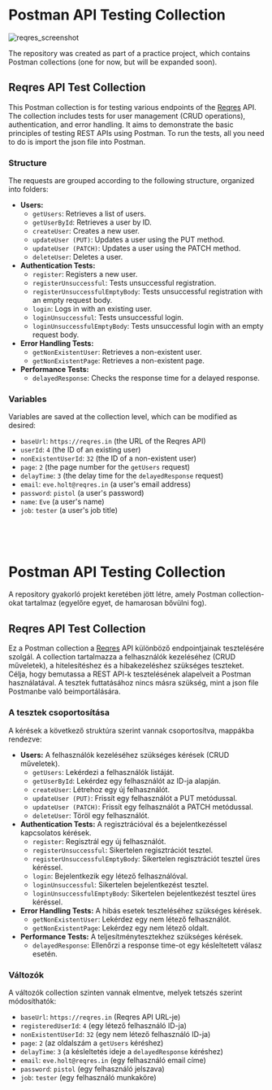 # Postman API Testing Collection

![reqres_screenshot](https://github.com/user-attachments/assets/7f50909c-b931-451a-98ac-abb01380ffd4)


The repository was created as part of a practice project, which contains Postman collections (one for now, but will be expanded soon).

## Reqres API Test Collection

This Postman collection is for testing various endpoints of the [Reqres](https://reqres.in/) API. The collection includes tests for user management (CRUD operations), authentication, and error handling. It aims to demonstrate the basic principles of testing REST APIs using Postman. To run the tests, all you need to do is import the json file into Postman.

### Structure

The requests are grouped according to the following structure, organized into folders:
*   **Users:**
    *   `getUsers`: Retrieves a list of users.
    *   `getUserById`: Retrieves a user by ID.
    *   `createUser`: Creates a new user.
    *   `updateUser (PUT)`: Updates a user using the PUT method.
    *   `updateUser (PATCH)`: Updates a user using the PATCH method.
    *   `deleteUser`: Deletes a user.
*   **Authentication Tests:**
    *   `register`: Registers a new user.
    *   `registerUnsuccessful`: Tests unsuccessful registration.
    *   `registerUnsuccessfulEmptyBody`: Tests unsuccessful registration with an empty request body.
    *   `login`: Logs in with an existing user.
    *   `loginUnsuccessful`: Tests unsuccessful login.
    *   `loginUnsuccessfulEmptyBody`: Tests unsuccessful login with an empty request body.
*   **Error Handling Tests:**
    *   `getNonExistentUser`: Retrieves a non-existent user.
    *   `getNonExistentPage`: Retrieves a non-existent page.
*   **Performance Tests:**
    *   `delayedResponse`: Checks the response time for a delayed response.

### Variables

Variables are saved at the collection level, which can be modified as desired:
*   `baseUrl`: `https://reqres.in` (the URL of the Reqres API)
*   `userId`: `4` (the ID of an existing user)
*   `nonExistentUserId`: `32` (the ID of a non-existent user)
*   `page`: `2` (the page number for the `getUsers` request)
*   `delayTime`: `3` (the delay time for the `delayedResponse` request)
*   `email`: `eve.holt@reqres.in` (a user's email address)
*   `password`: `pistol` (a user's password)
*   `name`: `Eve` (a user's name)
*   `job`: `tester` (a user's job title)

#
#
<br>

# Postman API Testing Collection

A repository gyakorló projekt keretében jött létre, amely Postman collection-okat tartalmaz (egyelőre egyet, de hamarosan bővülni fog).

## Reqres API Test Collection

Ez a Postman collection a [Reqres](https://reqres.in/) API különböző endpointjainak tesztelésére szolgál. A collection tartalmazza a felhasználók kezeléséhez (CRUD műveletek), a hitelesítéshez és a hibakezeléshez szükséges teszteket. Célja, hogy bemutassa a REST API-k tesztelésének alapelveit a Postman használatával. A tesztek futtatásához nincs másra szükség, mint a json file Postmanbe való beimportálására.

### A tesztek csoportosítása

A kérések a következő struktúra szerint vannak csoportosítva, mappákba rendezve:
*   **Users:** A felhasználók kezeléséhez szükséges kérések (CRUD műveletek).
    *   `getUsers`: Lekérdezi a felhasználók listáját.
    *   `getUserById`: Lekérdez egy felhasználót az ID-ja alapján.
    *   `createUser`: Létrehoz egy új felhasználót.
    *   `updateUser (PUT)`: Frissít egy felhasználót a PUT metódussal.
    *   `updateUser (PATCH)`: Frissít egy felhasználót a PATCH metódussal.
    *   `deleteUser`: Töröl egy felhasználót.
*   **Authentication Tests:** A regisztrációval és a bejelentkezéssel kapcsolatos kérések.
    *   `register`: Regisztrál egy új felhasználót.
    *   `registerUnsuccessful`: Sikertelen regisztrációt tesztel.
    *   `registerUnsuccessfulEmptyBody`: Sikertelen regisztrációt tesztel üres kéréssel.
    *   `login`: Bejelentkezik egy létező felhasználóval.
    *   `loginUnsuccessful`: Sikertelen bejelentkezést tesztel.
     *   `loginUnsuccessfulEmptyBody`: Sikertelen bejelentkezést tesztel üres kéréssel.
*   **Error Handling Tests:** A hibás esetek teszteléséhez szükséges kérések.
    *   `getNonExistentUser`: Lekérdez egy nem létező felhasználót.
    *   `getNonExistentPage`: Lekérdez egy nem létező oldalt.
*   **Performance Tests:** A teljesítménytesztekhez szükséges kérések.
    *   `delayedResponse`: Ellenőrzi a response time-ot egy késleltetett válasz esetén.

### Változók

A változók collection szinten vannak elmentve, melyek tetszés szerint módosíthatók:
*   `baseUrl`: `https://reqres.in` (Reqres API URL-je)
*   `registeredUserId`: `4` (egy létező felhasználó ID-ja)
*   `nonExistentUserId`: `32` (egy nem létező felhasználó ID-ja)
*   `page`: `2` (az oldalszám a `getUsers` kéréshez)
*   `delayTime`: `3` (a késleltetés ideje a `delayedResponse` kéréshez)
*   `email`: `eve.holt@reqres.in` (egy felhasználó email címe)
*   `password`: `pistol` (egy felhasználó jelszava)
*   `job`: `tester` (egy felhasználó munkaköre)

